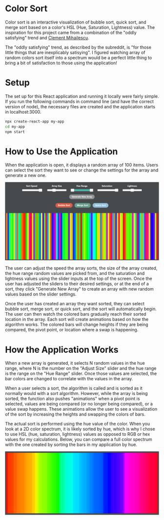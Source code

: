 # Color Sort
Color sort is an interactive visualization of bubble sort, quick sort, and merge sort based on a color's HSL (Hue, Saturation, Lightness) value. The inspiration for this project came from a combination of the "oddly satisfying" trend and [Clement Mihailescu](https://github.com/clementmihailescu).

The "oddly satisfying" trend, as described by the subreddit, is "for those little things that are inexplicably satisying". I figured watching array of random colors sort itself into a spectrum would be a perfect little thing to bring a bit of satisfaction to those using the application!

# Setup
The set up for this React application and running it locally were fairly simple. If you run the following commands in command line (and have the correct version of node), the necessary files are created and the application starts in localhost:3000.
```bash
npx create-react-app my-app
cd my-app
npm start
```

# How to Use the Application
When the application is open, it displays a random array of 100 items. Users can select the sort they want to see or change the settings for the array and generate a new one.

![App Toolbar](/images/application.PNG)

The user can adjust the speed the array sorts, the size of the array created, the hue range random values are picked from, and the saturation and lightness values using the slider inputs at the top of the screen. Once the user has adjusted the sliders to their desired settings, or at the end of a sort, they click "Generate New Array" to create an array with new random values based on the slider settings.

Once the user has created an array they want sorted, they can select bubble sort, merge sort, or quick sort, and the sort will automatically begin. The user can then watch the colored bars gradually reach their sorted location in the array. Each sort will create animations based on how the algorithm works. The colored bars will change heights if they are being compared, the pivot point, or location where a swap is happening.

# How the Application Works
When a new array is generated, it selects N random values in the hue range, where N is the number on the "Adjust Size" slider and the hue range is the range on the "Hue Range" slider. Once those values are selected, the bar colors are changed to correlate with the values in the array.

When a user selects a sort, the algorithm is called and is sorted as it normally would with a sort algorithm. However, while the array is being sorted, the function also pushes "animations" when a pivot point is selected, values are being compared (or no longer being compared), or a value swap happens. These animations allow the user to see a visualization of the sort by increasing the heights and swapping the colors of bars.

The actual sort is performed using the hue value of the color. When you look at a 2D color spectrum, it is likely sorted by hue, which is why I chose to use HSL (hue, saturation, lightness) values as opposed to RGB or hex values for my calculations. Below, you can compare a full color spectrum with the one created by sorting the bars in my application by hue.

![Sorted Array](/images/sorted-array.PNG)
